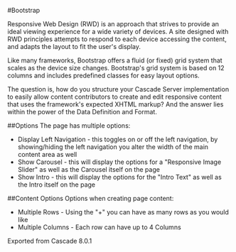 #Bootstrap

Responsive Web Design (RWD) is an approach that strives to provide an ideal viewing experience for a wide variety of devices. A site designed with RWD principles attempts to respond to each device accessing the content, and adapts the layout to fit the user's display.

Like many frameworks, Bootstrap offers a fluid (or fixed) grid system that scales as the device size changes. Bootstrap's grid system is based on 12 columns and includes predefined classes for easy layout options.

The question is, how do you structure your Cascade Server implementation to easily allow content contributors to create and edit responsive content that uses the framework's expected XHTML markup? And the answer lies within the power of the Data Definition and Format.

##Options
The page has multiple options:
* Display Left Navigation - this toggles on or off the left navigation, by showing/hiding the left navigation you alter the width of the main content area as well
* Show Carousel - this will display the options for a "Responsive Image Slider" as well as the Carousel itself on the page
* Show Intro - this will display the options for the "Intro Text" as well as the Intro itself on the page

##Content Options
Options when creating page content:
* Multiple Rows - Using the "+" you can have as many rows as you would like
* Multiple Columns - Each row can have up to 4 Columns

Exported from Cascade 8.0.1

